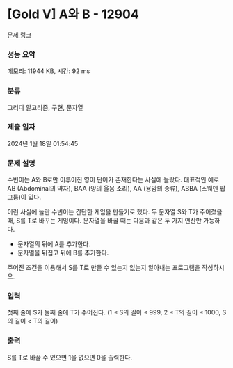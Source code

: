 # [Gold V] A와 B - 12904 

[문제 링크](https://www.acmicpc.net/problem/12904) 

### 성능 요약

메모리: 11944 KB, 시간: 92 ms

### 분류

그리디 알고리즘, 구현, 문자열

### 제출 일자

2024년 1월 18일 01:54:45

### 문제 설명

<p>수빈이는 A와 B로만 이루어진 영어 단어가 존재한다는 사실에 놀랐다. 대표적인 예로 AB (Abdominal의 약자), BAA (양의 울음 소리), AA (용암의 종류), ABBA (스웨덴 팝 그룹)이 있다.</p>

<p>이런 사실에 놀란 수빈이는 간단한 게임을 만들기로 했다. 두 문자열 S와 T가 주어졌을 때, S를 T로 바꾸는 게임이다. 문자열을 바꿀 때는 다음과 같은 두 가지 연산만 가능하다.</p>

<ul>
	<li>문자열의 뒤에 A를 추가한다.</li>
	<li>문자열을 뒤집고 뒤에 B를 추가한다.</li>
</ul>

<p>주어진 조건을 이용해서 S를 T로 만들 수 있는지 없는지 알아내는 프로그램을 작성하시오. </p>

### 입력 

 <p>첫째 줄에 S가 둘째 줄에 T가 주어진다. (1 ≤ S의 길이 ≤ 999, 2 ≤ T의 길이 ≤ 1000, S의 길이 < T의 길이)</p>

### 출력 

 <p>S를 T로 바꿀 수 있으면 1을 없으면 0을 출력한다.</p>

